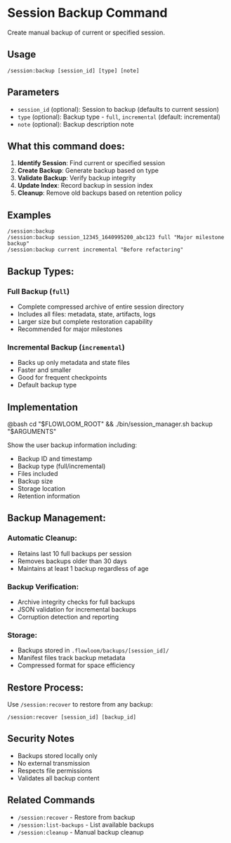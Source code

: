 # Session Backup Command

Create manual backup of current or specified session.

## Usage
```
/session:backup [session_id] [type] [note]
```

## Parameters
- `session_id` (optional): Session to backup (defaults to current session)
- `type` (optional): Backup type - `full`, `incremental` (default: incremental)
- `note` (optional): Backup description note

## What this command does:

1. **Identify Session**: Find current or specified session
2. **Create Backup**: Generate backup based on type
3. **Validate Backup**: Verify backup integrity
4. **Update Index**: Record backup in session index
5. **Cleanup**: Remove old backups based on retention policy

## Examples
```
/session:backup
/session:backup session_12345_1640995200_abc123 full "Major milestone backup"
/session:backup current incremental "Before refactoring"
```

## Backup Types:

### Full Backup (`full`)
- Complete compressed archive of entire session directory
- Includes all files: metadata, state, artifacts, logs
- Larger size but complete restoration capability
- Recommended for major milestones

### Incremental Backup (`incremental`)
- Backs up only metadata and state files
- Faster and smaller
- Good for frequent checkpoints
- Default backup type

## Implementation

@bash cd "$FLOWLOOM_ROOT" && ./bin/session_manager.sh backup "$ARGUMENTS"

Show the user backup information including:
- Backup ID and timestamp
- Backup type (full/incremental)
- Files included
- Backup size
- Storage location
- Retention information

## Backup Management:

### Automatic Cleanup:
- Retains last 10 full backups per session
- Removes backups older than 30 days
- Maintains at least 1 backup regardless of age

### Backup Verification:
- Archive integrity checks for full backups
- JSON validation for incremental backups
- Corruption detection and reporting

### Storage:
- Backups stored in `.flowloom/backups/[session_id]/`
- Manifest files track backup metadata
- Compressed format for space efficiency

## Restore Process:
Use `/session:recover` to restore from any backup:
```
/session:recover [session_id] [backup_id]
```

## Security Notes
- Backups stored locally only
- No external transmission
- Respects file permissions
- Validates all backup content

## Related Commands
- `/session:recover` - Restore from backup
- `/session:list-backups` - List available backups
- `/session:cleanup` - Manual backup cleanup